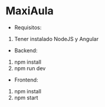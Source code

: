 ﻿# MaxiAula
* Requisitos: 
1. Tener instalado NodeJS y Angular

* Backend: 
1. npm install
1. npm run dev
* Frontend: 
1. npm install
1. npm start     
